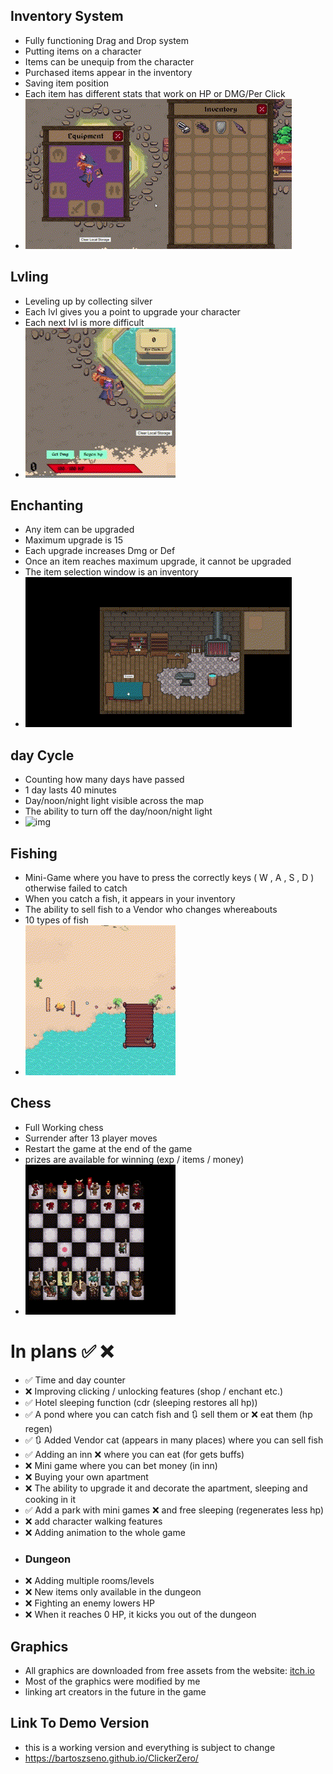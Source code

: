 ## Inventory System

- Fully functioning Drag and Drop system
- Putting items on a character
- Items can be unequip from the character
- Purchased items appear in the inventory
- Saving item position
- Each item has different stats that work on HP or DMG/Per Click
- ![img](https://raw.githubusercontent.com/BartoszSeno/ClickerZero/main/src/assets/MainImg/readme/DnD.gif)

## Lvling

- Leveling up by collecting silver
- Each lvl gives you a point to upgrade your character
- Each next lvl is more difficult
- ![img](https://raw.githubusercontent.com/BartoszSeno/ClickerZero/main/src/assets/MainImg/readme/lvl.gif)

## Enchanting

- Any item can be upgraded
- Maximum upgrade is 15
- Each upgrade increases Dmg or Def
- Once an item reaches maximum upgrade, it cannot be upgraded
- The item selection window is an inventory
- ![img](https://raw.githubusercontent.com/BartoszSeno/ClickerZero/main/src/assets/MainImg/readme/enchant.gif)

## day Cycle
- Counting how many days have passed
- 1 day lasts 40 minutes
- Day/noon/night light visible across the map
- The ability to turn off the day/noon/night light
- ![img](https://raw.githubusercontent.com/BartoszSeno/ClickerZero/main/src/assets/MainImg/readme/DayCycle.gif)

## Fishing

- Mini-Game where you have to press the correctly keys ( W , A , S , D ) otherwise failed to catch
- When you catch a fish, it appears in your inventory
- The ability to sell fish to a Vendor who changes whereabouts
- 10 types of fish
- ![img](https://raw.githubusercontent.com/BartoszSeno/ClickerZero/main/src/assets/MainImg/readme/Fish.gif)

## Chess

- Full Working chess
- Surrender after 13 player moves
- Restart the game at the end of the game
- prizes are available for winning (exp / items / money)
- ![img](https://raw.githubusercontent.com/BartoszSeno/ClickerZero/main/src/assets/MainImg/readme/chess.gif)


# In plans :white_check_mark: :x:

- :white_check_mark: Time and day counter
- :x: Improving clicking / unlocking features (shop / enchant etc.)
- :white_check_mark: Hotel sleeping function (cdr (sleeping restores all hp))
- :white_check_mark: A pond where you can catch fish and :arrows_clockwise: sell them or :x: eat them (hp regen)
- :white_check_mark: :arrows_clockwise: Added Vendor cat (appears in many places) where you can sell fish
- :white_check_mark: Adding an inn :x: where you can eat (for gets buffs)
- :x: Mini game where you can bet money (in inn)
- :x: Buying your own apartment
- :x: The ability to upgrade it and decorate the apartment, sleeping and cooking in it
- :white_check_mark: Add a park with mini games :x: and free sleeping (regenerates less hp)
- :x: add character walking features
- :x: Adding animation to the whole game
- ### Dungeon
- :x: Adding multiple rooms/levels
- :x: New items only available in the dungeon
- :x: Fighting an enemy lowers HP
- :x: When it reaches 0 HP, it kicks you out of the dungeon

## Graphics

- All graphics are downloaded from free assets from the website: [itch.io](https://itch.io/game-assets/free/tag-pixel-art)
- Most of the graphics were modified by me
- linking art creators in the future in the game

## Link To Demo Version

- this is a working version and everything is subject to change
- https://bartoszseno.github.io/ClickerZero/
